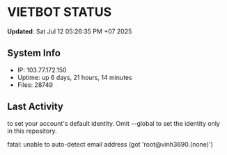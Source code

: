 # VIETBOT STATUS
**Updated**: Sat Jul 12 05:26:35 PM +07 2025

## System Info
- IP: 103.77.172.150
- Uptime: up 6 days, 21 hours, 14 minutes
- Files: 28749

## Last Activity

to set your account's default identity.
Omit --global to set the identity only in this repository.

fatal: unable to auto-detect email address (got 'root@vinh3690.(none)')
